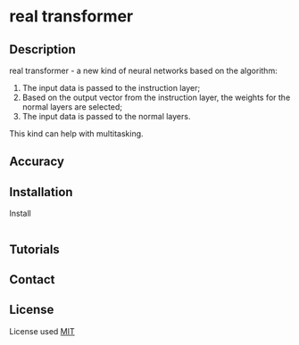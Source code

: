 
# real transformer

## Description

real transformer - a new kind of neural networks based on the algorithm:

1. The input data is passed to the instruction layer;
2. Based on the output vector from the instruction layer, the weights for the normal layers are selected;
3. The input data is passed to the normal layers.

This kind can help with multitasking.
## Accuracy
## Installation

Install 

```bash

```
## Tutorials
## Contact
## License

License used [MIT](https://github.com/Kopasuy/real_transformer/blob/main/LICENSE)
